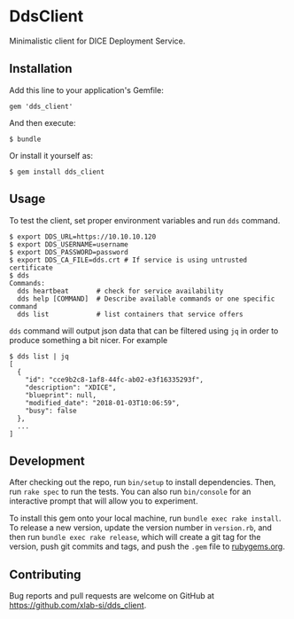 # DdsClient

Minimalistic client for DICE Deployment Service.


## Installation

Add this line to your application's Gemfile:

    gem 'dds_client'

And then execute:

    $ bundle

Or install it yourself as:

    $ gem install dds_client


## Usage

To test the client, set proper environment variables and run `dds` command.

    $ export DDS_URL=https://10.10.10.120
    $ export DDS_USERNAME=username
    $ export DDS_PASSWORD=password
    $ export DDS_CA_FILE=dds.crt # If service is using untrusted certificate
    $ dds
    Commands:
      dds heartbeat       # check for service availability
      dds help [COMMAND]  # Describe available commands or one specific command
      dds list            # list containers that service offers

`dds` command will output json data that can be filtered using `jq` in order
to produce something a bit nicer. For example

    $ dds list | jq
    [
      {
        "id": "cce9b2c8-1af8-44fc-ab02-e3f16335293f",
        "description": "XDICE",
        "blueprint": null,
        "modified_date": "2018-01-03T10:06:59",
        "busy": false
      },
      ...
    ]


## Development

After checking out the repo, run `bin/setup` to install dependencies. Then,
run `rake spec` to run the tests. You can also run `bin/console` for an
interactive prompt that will allow you to experiment.

To install this gem onto your local machine, run `bundle exec rake install`.
To release a new version, update the version number in `version.rb`, and then
run `bundle exec rake release`, which will create a git tag for the version,
push git commits and tags, and push the `.gem` file to
[rubygems.org](https://rubygems.org).


## Contributing

Bug reports and pull requests are welcome on GitHub at
https://github.com/xlab-si/dds_client.
